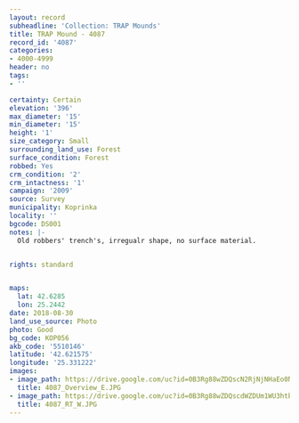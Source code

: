 ```yaml
---
layout: record
subheadline: 'Collection: TRAP Mounds'
title: TRAP Mound - 4087
record_id: '4087'
categories:
- 4000-4999
header: no
tags:
- ''

certainty: Certain
elevation: '396'
max_diameter: '15'
min_diameter: '15'
height: '1'
size_category: Small
surrounding_land_use: Forest
surface_condition: Forest
robbed: Yes
crm_condition: '2'
crm_intactness: '1'
campaign: '2009'
source: Survey
municipality: Koprinka
locality: ''
bgcode: DS001
notes: |-
  Old robbers' trench's, irregualr shape, no surface material.


rights: standard


maps:
  lat: 42.6285
  lon: 25.2442
date: 2018-08-30
land_use_source: Photo
photo: Good
bg_code: КОР056
akb_code: '5510146'
latitude: '42.621575'
longitude: '25.331222'
images:
- image_path: https://drive.google.com/uc?id=0B3Rg88wZDQscN2RjNjNHaEo0NzQ
  title: 4087_Overview_E.JPG
- image_path: https://drive.google.com/uc?id=0B3Rg88wZDQscdWZDUm1WU3htbUk
  title: 4087_RT_W.JPG
---
```

